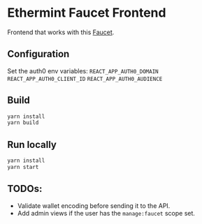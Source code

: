 # Ethermint Faucet Frontend

Frontend that works with this [Faucet](https://github.com/hanchon-live/ethermint-faucet-backend).

## Configuration

Set the auth0 env variables:
`REACT_APP_AUTH0_DOMAIN`
`REACT_APP_AUTH0_CLIENT_ID`
`REACT_APP_AUTH0_AUDIENCE`

## Build

```sh
yarn install
yarn build
```

## Run locally

```sh
yarn install
yarn start
```

## TODOs:

- Validate wallet encoding before sending it to the API.
- Add admin views if the user has the `manage:faucet` scope set.
